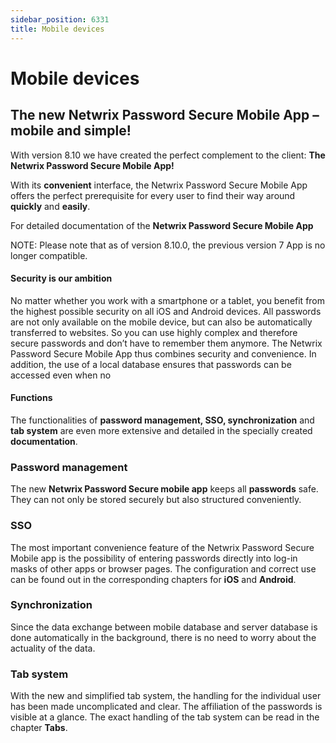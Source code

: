 ```yaml
---
sidebar_position: 6331
title: Mobile devices
---
```


# Mobile devices

## The new Netwrix Password Secure Mobile App – mobile and simple!

With version 8.10 we have created the perfect complement to the client: **The Netwrix Password Secure Mobile App!**

With its **convenient** interface, the Netwrix Password Secure Mobile App offers the perfect prerequisite for every user to find their way around **quickly** and **easily**.

For detailed documentation of the **Netwrix Password Secure Mobile App**

NOTE: Please note that as of version 8.10.0, the previous version 7 App is no longer compatible.

#### Security is our ambition

No matter whether you work with a smartphone or a tablet, you benefit from the highest possible security on all iOS and Android devices. All passwords are not only available on the mobile device, but can also be automatically transferred to websites. So you can use highly complex and therefore secure passwords and don’t have to remember them anymore. The Netwrix Password Secure Mobile App thus combines security and convenience. In addition, the use of a local database ensures that passwords can be accessed even when no

#### Functions

The functionalities of **password management, SSO, synchronization** and **tab system** are even more extensive and detailed in the specially created **documentation**.

### Password management

The new **Netwrix Password Secure mobile app** keeps all **passwords** safe. They can not only be stored securely but also structured conveniently.

### SSO

The most important convenience feature of the Netwrix Password Secure Mobile app is the possibility of entering passwords directly into log-in masks of other apps or browser pages. The configuration and correct use can be found out in the corresponding chapters for **iOS** and **Android**.

### Synchronization

Since the data exchange between mobile database and server database is done automatically in the background, there is no need to worry about the actuality of the data.

### Tab system

With the new and simplified tab system, the handling for the individual user has been made uncomplicated and clear. The affiliation of the passwords is visible at a glance. The exact handling of the tab system can be read in the chapter **Tabs**.